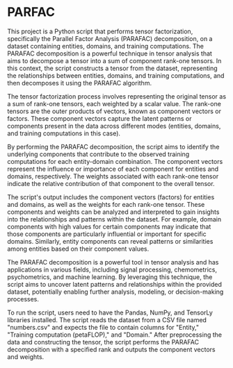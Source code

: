 # PARFAC

This project is a Python script that performs tensor factorization, specifically the Parallel Factor Analysis (PARAFAC) decomposition, on a dataset containing entities, domains, and training computations. The PARAFAC decomposition is a powerful technique in tensor analysis that aims to decompose a tensor into a sum of component rank-one tensors. In this context, the script constructs a tensor from the dataset, representing the relationships between entities, domains, and training computations, and then decomposes it using the PARAFAC algorithm.

The tensor factorization process involves representing the original tensor as a sum of rank-one tensors, each weighted by a scalar value. The rank-one tensors are the outer products of vectors, known as component vectors or factors. These component vectors capture the latent patterns or components present in the data across different modes (entities, domains, and training computations in this case).

By performing the PARAFAC decomposition, the script aims to identify the underlying components that contribute to the observed training computations for each entity-domain combination. The component vectors represent the influence or importance of each component for entities and domains, respectively. The weights associated with each rank-one tensor indicate the relative contribution of that component to the overall tensor.

The script's output includes the component vectors (factors) for entities and domains, as well as the weights for each rank-one tensor. These components and weights can be analyzed and interpreted to gain insights into the relationships and patterns within the dataset. For example, domain components with high values for certain components may indicate that those components are particularly influential or important for specific domains. Similarly, entity components can reveal patterns or similarities among entities based on their component values.

The PARAFAC decomposition is a powerful tool in tensor analysis and has applications in various fields, including signal processing, chemometrics, psychometrics, and machine learning. By leveraging this technique, the script aims to uncover latent patterns and relationships within the provided dataset, potentially enabling further analysis, modeling, or decision-making processes.

To run the script, users need to have the Pandas, NumPy, and TensorLy libraries installed. The script reads the dataset from a CSV file named "numbers.csv" and expects the file to contain columns for "Entity," "Training computation (petaFLOP)," and "Domain." After preprocessing the data and constructing the tensor, the script performs the PARAFAC decomposition with a specified rank and outputs the component vectors and weights.
